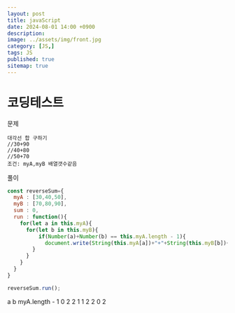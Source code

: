 ```yaml
---
layout: post
title: javaScript
date: 2024-08-01 14:00 +0900
description: 
image: ../assets/img/front.jpg
category: [JS,]
tags: JS
published: true
sitemap: true
---
```


# 코딩테스트

문제
````
대각선 합 구하기
//30+90
//40+80
//50+70
조건: myA,myB 배열갯수같음
````

풀이
````javascript
const reverseSum={
  myA : [30,40,50],
  myB : [70,80,90],
  sum : 0,
  run : function(){
    for(let a in this.myA){
      for(let b in this.myB){
          if(Number(a)+Number(b) == this.myA.length - 1){
            document.write(String(this.myA[a])+"+"+String(this.myB[b])+"<br>");
        }
      }
    }
  }
}

reverseSum.run();
````

a   b   myA.length - 1
0   2   2
1   1   2
2   0   2
